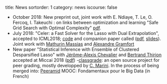 title: News
sortorder: 1
category: news
iscourse: false


- October 2018: New preprint out, joint work with E. Ndiaye, T. Le, O. Fercoq, I. Takeuchi	: on links between optimization and learning "Safe Grid Search with Optimal Complexity" [pdf](https://arxiv.org/pdf/1810.05471.pdf).
- July 2018: "Celer: a Fast Solver for the Lasso with Dual Extrapolation", accepted to ICML2018; [code](https://mathurinm.github.io/celer/) and companion paper called ([pdf](https://arxiv.org/abs/1802.07481), [slides](http://localhost/talks/UBC.pdf)).
Joint work with [Mathurin Massias](https://mathurinm.github.io/)	and [Alexandre Gramfort](http://alexandre.gramfort.net/)
- New paper "Statistical Inference with Ensemble of Clustered Desparsified Lasso" with [Jérôme-Alexis Chevalier](https://team.inria.fr/parietal/team-members/jerome-alexis-chevalier/) and [Bertrand Thirion](https://team.inria.fr/parietal/team-members/bertrand-thirions-page/) accepted at Miccai 2018 ([pdf](https://arxiv.org/pdf/1806.05829.pdf))
-[classgrade](https://github.com/classgrade/classgrade): an open source project for peer grading, mostly developped by [C. Marini](https://github.com/camillemarini). In the process of being merged into: [Peeramid](https://github.com/SOSFutur-public/Peeramid)
MOOC: Fondamentaux pour le Big Data (in French)
